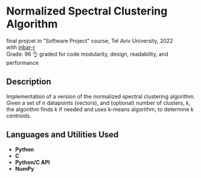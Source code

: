 <h1>Normalized Spectral Clustering Algorithm</h1>

final projcet in "Software Project" course, Tel Aviv University, 2022
<br />
with [inbar-r](https://github.com/inbar-r)
<br />
Grade: 96 :ok_hand: graded for code modularity, design, readability, and performance

<h2>Description</h2>
Implementation of a version of the normalized spectral clustering algorithm. <br />
Given a set of n datapoints (vectors), and (optional) number of clusters, k, the algorithm finds k if needed and uses k-means algorithm, to determine k centroids.
<br />


<h2>Languages and Utilities Used</h2>

- <b>Python</b> 
- <b>C</b>
- <b>Python/C API</b>
- <b>NumPy</b>



<!--
 ```diff
- text in red
+ text in green
! text in orange
# text in gray
@@ text in purple (and bold)@@
```
--!>

